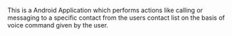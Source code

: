 This is a Android Application which performs actions like calling or messaging to a specific contact from the users contact list on the basis of voice command given by the user.
